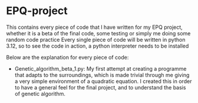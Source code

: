 # EPQ-project
This contains every piece of code that I have written for my EPQ project, whether it is a beta of the final code, some testing or simply me doing some random code practice
Every single piece of code will be written in python 3.12, so to see the code in action, a python interpreter needs to be installed

Below are the explanation for every piece of code:

- Genetic_algorithm_beta_1.py:
My first attempt at creating a programme that adapts to the surroundings, which is made trivial through me giving a very simple environment of a quadratic equation. I created this in order to have a general feel for the final project, and to understand the basis of genetic algorithm.
 
